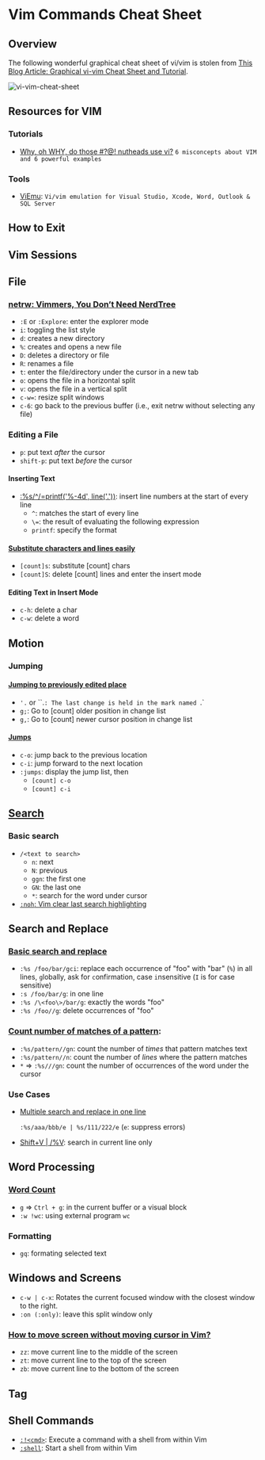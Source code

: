 # Vim Commands Cheat Sheet

## Overview
The following wonderful graphical cheat sheet of vi/vim is stolen from [This Blog Article: Graphical vi-vim Cheat Sheet and Tutorial](http://www.viemu.com/a_vi_vim_graphical_cheat_sheet_tutorial.html).

![vi-vim-cheat-sheet](http://www.viemu.com/vi-vim-cheat-sheet.gif)

## Resources for VIM

### Tutorials
- [Why, oh WHY, do those #?@! nutheads use vi?](http://www.viemu.com/a-why-vi-vim.html) `6 misconcepts about VIM and 6 powerful examples`

### Tools

- [ViEmu](http://www.viemu.com/): `Vi/vim emulation for Visual Studio, Xcode, Word, Outlook & SQL Server`

## How to Exit

## Vim Sessions

## File

### [netrw: Vimmers, You Don’t Need NerdTree](https://blog.mozhu.info/vimmers-you-dont-need-nerdtree-18f627b561c3)
- `:E` or `:Explore`: enter the explorer mode
- `i`: toggling the list style
- `d`: creates a new directory
- `%`: creates and opens a new file
- `D`: deletes a directory or file
- `R`: renames a file
- `t`: enter the file/directory under the cursor in a new tab
- `o`: opens the file in a horizontal split
- `v`: opens the file in a vertical split
- `c-w=`: resize split windows
- `c-6`: go back to the previous buffer (i.e., exit netrw without selecting any file)

### Editing a File

- `p`: put text *after* the cursor
- `shift-p`: put text *before* the cursor

#### Inserting Text
- [:%s/^/\=printf('%-4d', line('.'))](http://vim.wikia.com/wiki/Insert_line_numbers): insert line numbers at the start of every line
  - `^`: matches the start of every line
  - `\=`: the result of evaluating the following expression
  - `printf`: specify the format

#### [Substitute characters and lines easily](http://vim.wikia.com/wiki/Substitute_characters_and_lines_easily)
- `[count]s`: substitute [count] chars
- `[count]S`: delete [count] lines and enter the insert mode

#### Editing Text in Insert Mode
- `c-h`: delete a char
- `c-w`: delete a word

## Motion

### Jumping

#### [Jumping to previously edited place](http://stackoverflow.com/q/2131305/1833118)

- `'.` or ``.`: The last change is held in the mark named `.`
- `g;`: Go to [count] older position in change list
- `g,`: Go to [count] newer cursor position in change list

#### [Jumps](http://vim.wikia.com/wiki/Jumping_to_previously_visited_locations)
- `c-o`: jump back to the previous location
- `c-i`: jump forward to the next location 
- `:jumps`: display the jump list, then
  - `[count] c-o`
  - `[count] c-i`

## [Search](http://vim.wikia.com/wiki/Searching)

### Basic search
- `/<text to search>`
  - `n`: next
  - `N`: previous
  - `ggn`: the first one
  - `GN`: the last one
  - `*`: search for the word under cursor
- [`:noh`: Vim clear last search highlighting](http://stackoverflow.com/a/658478/1833118)

## Search and Replace

### [Basic search and replace](http://vim.wikia.com/wiki/Search_and_replace)
- `:%s /foo/bar/gci`: replace each occurrence of "foo" with "bar" (`%`) in all lines, `g`lobally, ask for `c`onfirmation, case `i`nsensitive (`I` is for case sensitive)
- `:s /foo/bar/g`: in one line
- `:%s /\<foo\>/bar/g`: exactly the words "foo"
- `:%s /foo//g`: delete occurrences of "foo"

### [Count number of matches of a pattern](http://vim.wikia.com/wiki/Count_number_of_matches_of_a_pattern):
- `:%s/pattern//gn`: count the number of *times* that pattern matches text 
- `:%s/pattern//n`: count the number of *lines* where the pattern matches
- `*` => `:%s///gn`: count the number of occurrences of the word under the cursor
    
### Use Cases
- [Multiple search and replace in one line](http://stackoverflow.com/a/4737221/1833118)

  `:%s/aaa/bbb/e | %s/111/222/e` (`e`: suppress errors)

- [Shift+V | /\%V<pattern>](http://stackoverflow.com/a/16572822/1833118): search in current line only

## Word Processing

### [Word Count](http://vim.wikia.com/wiki/Word_count)
- `g` => `Ctrl + g`: in the current buffer or a visual block
- `:w !wc`: using external program `wc`

### Formatting

- `gq`: formating selected text

## Windows and Screens
- `c-w | c-x`: Rotates the current focused window with the closest window to the right.
- `:on (:only)`: leave this split window only

### [How to move screen without moving cursor in Vim?](http://stackoverflow.com/a/3458821/1833118)
- `zz`: move current line to the middle of the screen
- `zt`: move current line to the top of the screen
- `zb`: move current line to the bottom of the screen

## Tag

## Shell Commands
- [`:!<cmd>`](http://superuser.com/a/285505): Execute a command with a shell from within Vim
- [`:shell`](http://superuser.com/a/285505): Start a shell from within Vim